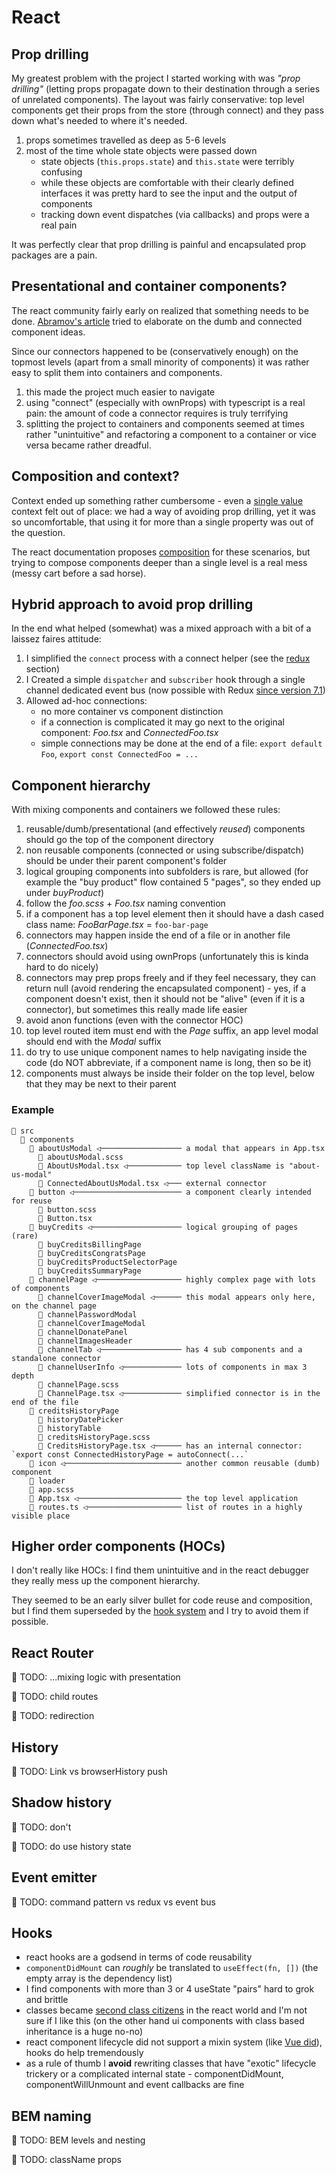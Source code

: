 # React

## Prop drilling

My greatest problem with the project I started working with was _"prop drilling"_ (letting props propagate down to their destination through a series of unrelated components). The layout was fairly conservative: top level components get their props from the store (through connect) and they pass down what's needed to where it's needed.

1. props sometimes travelled as deep as 5-6 levels
2. most of the time whole state objects were passed down
   - state objects (`this.props.state`) and `this.state` were terribly confusing
   - while these objects are comfortable with their clearly defined interfaces
     it was pretty hard to see the input and the output of components
   - tracking down event dispatches (via callbacks) and props were a real pain 

It was perfectly clear that prop drilling is painful and encapsulated prop packages are a pain.

## Presentational and container components?

The react community fairly early on realized that something needs to be done. [Abramov's article](https://medium.com/@dan_abramov/smart-and-dumb-components-7ca2f9a7c7d0) tried to elaborate on the dumb and connected component ideas.

Since our connectors happened to be (conservatively enough) on the topmost levels (apart from a small minority of components) it was rather easy to split them into containers and components.

1. this made the project much easier to navigate
2. using "connect" (especially with ownProps) with typescript is a real pain:
   the amount of code a connector requires is truly terrifying
3. splitting the project to containers and components seemed at times rather "unintuitive"
   and refactoring a component to a container or vice versa became rather dreadful.

## Composition and context?

Context ended up something rather cumbersome - even a [single value](https://reactjs.org/docs/context.html#when-to-use-context) context felt out of place: we had a way of avoiding prop drilling, yet it was so uncomfortable, that using it for more than a single property was out of the question.

The react documentation proposes [composition](https://reactjs.org/docs/composition-vs-inheritance.html) for these scenarios, but trying to compose components deeper than a single level is a real mess (messy cart before a sad horse). 

## Hybrid approach to avoid prop drilling

In the end what helped (somewhat) was a mixed approach with a bit of a laissez faires attitude:

1. I simplified the `connect` process with a connect helper (see the [redux](../redux/README.md) section)
2. I Created a simple `dispatcher` and `subscriber` hook through a single channel dedicated event bus
   (now possible with Redux [since version 7.1](https://react-redux.js.org/next/api/hooks))
3. Allowed ad-hoc connections:
   - no more container vs component distinction
   - if a connection is complicated it may go next to the original component: _Foo.tsx_ and _ConnectedFoo.tsx_
   - simple connections may be done at the end of a file: `export default Foo`, `export const ConnectedFoo = ...`

## Component hierarchy

With mixing components and containers we followed these rules:

1. reusable/dumb/presentational (and effectively _reused_) components should go the top of the component directory
2. non reusable components (connected or using subscribe/dispatch) should be under their parent component's folder
3. logical grouping components into subfolders is rare, but allowed (for example the "buy product" flow contained 5
   "pages", so they ended up under _buyProduct_)
4. follow the _foo.scss_ + _Foo.tsx_ naming convention
5. if a component has a top level element then it should have a dash cased class name: _FooBarPage.tsx_ = `foo-bar-page`
6. connectors may happen inside the end of a file or in another file (_ConnectedFoo.tsx_)
7. connectors should avoid using ownProps (unfortunately this is kinda hard to do nicely)
8. connectors may prep props freely and if they feel necessary, they can return null (avoid rendering the encapsulated component) - yes, if a component doesn't exist, then it should not be "alive" (even if it is a connector), but sometimes this really made life easier
9. avoid anon functions (even with the connector HOC)
10. top level routed item must end with the _Page_ suffix, an app level modal should end with the _Modal_ suffix
11. do try to use unique component names to help navigating inside the code (do NOT abbreviate, if a component name is long, then so be it)
12. components must always be inside their folder on the top level, below that they may be next to their parent 

### Example

```text
📁 src
  📁 components
    📁 aboutUsModal ◁────────────────── a modal that appears in App.tsx
      📄 aboutUsModal.scss
      📄 AboutUsModal.tsx ◁──────────── top level className is "about-us-modal"
      📄 ConnectedAboutUsModal.tsx ◁─── external connector 
    📁 button ◁──────────────────────── a component clearly intended for reuse
      📄 button.scss
      📄 Button.tsx
    📁 buyCredits ◁──────────────────── logical grouping of pages (rare)
      📁 buyCreditsBillingPage
      📁 buyCreditsCongratsPage
      📁 buyCreditsProductSelectorPage
      📁 buyCreditsSummaryPage
    📁 channelPage ◁─────────────────── highly complex page with lots of components
      📁 channelCoverImageModal ◁────── this modal appears only here, on the channel page
      📁 channelPasswordModal
      📁 channelCoverImageModal
      📁 channelDonatePanel
      📁 channelImagesHeader
      📁 channelTab ◁────────────────── has 4 sub components and a standalone connector
      📁 channelUserInfo ◁───────────── lots of components in max 3 depth
      📄 channelPage.scss
      📄 ChannelPage.tsx ◁───────────── simplified connector is in the end of the file
    📁 creditsHistoryPage
      📁 historyDatePicker
      📁 historyTable
      📄 creditsHistoryPage.scss
      📄 CreditsHistoryPage.tsx ◁────── has an internal connector: `export const ConnectedHistoryPage = autoConnect(...`
    📁 icon ◁────────────────────────── another common reusable (dumb) component
    📁 loader
    📄 app.scss
    📄 App.tsx ◁─────────────────────── the top level application
    📄 routes.ts ◁───────────────────── list of routes in a highly visible place
```

## Higher order components (HOCs)

I don't really like HOCs: I find them unintuitive and in the react debugger they really mess up the component hierarchy.

They seemed to be an early silver bullet for code reuse and composition, but I find them superseded by the [hook system](https://reactjs.org/docs/hooks-intro.html) and I try to avoid them if possible.

## React Router

🚧 TODO: ...mixing logic with presentation

🚧 TODO: child routes

🚧 TODO: redirection

## History

🚧 TODO: Link vs browserHistory push

## Shadow history

🚧 TODO: don't

🚧 TODO: do use history state

## Event emitter

🚧 TODO: command pattern vs redux vs event bus

## Hooks

- react hooks are a godsend in terms of code reusability
- `componentDidMount` can _roughly_ be translated to `useEffect(fn, [])` (the empty array is the dependency list)
- I find components with more than 3 or 4 useState "pairs" hard to grok and brittle
- classes became [second class citizens](https://reactjs.org/docs/hooks-intro.html#classes-confuse-both-people-and-machines) in the react world and I'm not sure if I like this (on the other hand ui components with class based inheritance is a huge no-no)
- react component lifecycle did not support a mixin system (like [Vue did](https://vuejs.org/v2/guide/mixins.html)), hooks do help tremendously
- as a rule of thumb I **avoid** rewriting classes that have "exotic" lifecycle trickery or a complicated internal state - componentDidMount, componentWillUnmount and event callbacks are fine

## BEM naming

🚧 TODO: BEM levels and nesting

🚧 TODO: className props

